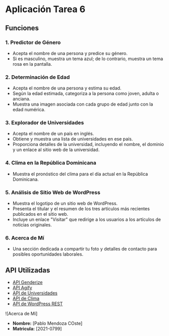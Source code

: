 # Aplicación Tarea 6

## Funciones

### 1. Predictor de Género
- Acepta el nombre de una persona y predice su género.
- Si es masculino, muestra un tema azul; de lo contrario, muestra un tema rosa en la pantalla.

### 2. Determinación de Edad
- Acepta el nombre de una persona y estima su edad.
- Según la edad estimada, categoriza a la persona como joven, adulta o anciana.
- Muestra una imagen asociada con cada grupo de edad junto con la edad numérica.

### 3. Explorador de Universidades
- Acepta el nombre de un país en inglés.
- Obtiene y muestra una lista de universidades en ese país.
- Proporciona detalles de la universidad, incluyendo el nombre, el dominio y un enlace al sitio web de la universidad.

### 4. Clima en la República Dominicana
- Muestra el pronóstico del clima para el día actual en la República Dominicana.

### 5. Análisis de Sitio Web de WordPress
- Muestra el logotipo de un sitio web de WordPress.
- Presenta el titular y el resumen de los tres artículos más recientes publicados en el sitio web.
- Incluye un enlace "Visitar" que redirige a los usuarios a los artículos de noticias originales.

### 6. Acerca de Mí
- Una sección dedicada a compartir tu foto y detalles de contacto para posibles oportunidades laborales.

## API Utilizadas
- [API Genderize](https://api.genderize.io/?name=irma)
- [API Agify](https://api.agify.io/?name=meelad)
- [API de Universidades](http://universities.hipolabs.com/search?country=Dominican+Republic)
- [API de Clima](https://weatherapi.com/)
- [API de WordPress REST](https://newsapi.org/)


![Acerca de Mí]
- **Nombre:** [Pablo Mendoza COste]
- **Matricula:** [2021-0799]

